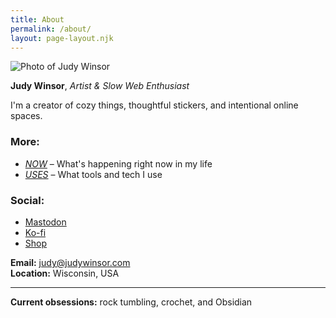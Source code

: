 ```yaml
---
title: About
permalink: /about/
layout: page-layout.njk
---
```

<img src="http://read.judywinsor.com/user/images/judy.webp" alt="Photo of Judy Winsor" style="max-width: 300px;" />

**Judy Winsor**, *Artist & Slow Web Enthusiast*

I'm a creator of cozy things, thoughtful stickers, and intentional online spaces.

### More:
- *[NOW](https://journal.judywinsor.com/now)* – What's happening right now in my life  
- *[USES](https://journal.judywinsor.com/uses)* – What tools and tech I use

### Social:
- [Mastodon](https://mastodon.social/@jwinsorart)
- [Ko-fi](https://ko-fi.com/jwinsorart)
- [Shop](https://jwinsorart.com)

**Email:** [judy@judywinsor.com](mailto:judy@judywinsor.com)  
**Location:** Wisconsin, USA

---

**Current obsessions:** rock tumbling, crochet, and Obsidian
